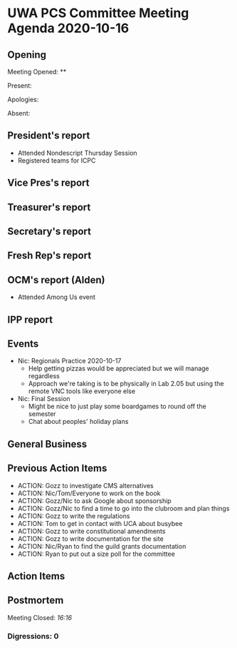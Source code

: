 # UWA PCS Committee Meeting Agenda 2020-10-16

## Opening

Meeting Opened: **

Present:

Apologies:

Absent:

## President's report

- Attended Nondescript Thursday Session
- Registered teams for ICPC

## Vice Pres's report

## Treasurer's report

## Secretary's report

## Fresh Rep's report

## OCM's report (Alden)

- Attended Among Us event

## IPP report


## Events

- Nic: Regionals Practice 2020-10-17
  - Help getting pizzas would be appreciated but we will manage regardless
  - Approach we're taking is to be physically in Lab 2.05 but using the remote VNC tools like everyone else
- Nic: Final Session
  - Might be nice to just play some boardgames to round off the semester
  - Chat about peoples' holiday plans

## General Business

## Previous Action Items

- ACTION: Gozz to investigate CMS alternatives
- ACTION: Nic/Tom/Everyone to work on the book
- ACTION: Gozz/Nic to ask Google about sponsorship
- ACTION: Gozz/Nic to find a time to go into the clubroom and plan things
- ACTION: Gozz to write the regulations
- ACTION: Tom to get in contact with UCA about busybee
- ACTION: Gozz to write constitutional amendments
- ACTION: Gozz to write documentation for the site
- ACTION: Nic/Ryan to find the guild grants documentation
- ACTION: Ryan to put out a size poll for the committee

## Action Items

## Postmortem

Meeting Closed: *16:16*

### Digressions: 0
